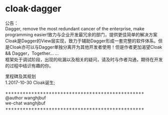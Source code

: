 # cloak·dagger

公告：<br/>
Dagger, remove the most redundant cancer of the enterprise, make programming easier!致力与企业开发最冗余的部门，提供更佳简单的解决方案<br/>
Cloak是Dagger的View层实现，致力于辅助Dagger形成一套完整的软件体系。但是Cloak亦可以与Dagger单独分离开为其他开发者使用！但是作者更加渴望Cloak && Dagger，Together... ...<br/>
框架处于调试阶段，出现的纰漏以及相关的疑问，请及时与作者沟通，期待在开发的过程中结识有趣的你。<br/>

里程碑及其规划<br/>
1.2017-10-30 Cloak诞生;<br/>

++++++++++++++++++++++++++++++++++++++++++++++++<br/>
@author wanghjbuf<br/>
we-chat wanghjbuf<br/>
++++++++++++++++++++++++++++++++++++++++++++++++<br/>
